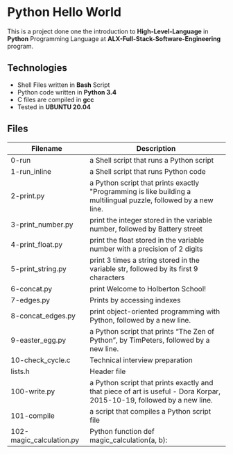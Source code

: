 # Python Hello World
This is a project done one the introduction to **High-Level-Language** in **Python** Programming Language at **ALX-Full-Stack-Software-Engineering** program.

## Technologies

* Shell Files written in **Bash** Script
* Python code written in **Python 3.4**
* C files are compiled in **gcc**
* Tested in **UBUNTU 20.04**

## Files
| Filename         | Description                             |
|------------------|-----------------------------------------|
| 0-run            | a Shell script that runs a Python script|
| 1-run_inline     | a Shell script that runs Python code   |
| 2-print.py       | a Python script that prints exactly "Programming is like building a multilingual puzzle, followed by a new line.|
| 3-print_number.py|  print the integer stored in the variable number, followed by Battery street|
| 4-print_float.py | print the float stored in the variable number with a precision of 2 digits |
| 5-print_string.py | print 3 times a string stored in the variable str, followed by its first 9 characters |
| 6-concat.py    |  print Welcome to Holberton School! |
| 7-edges.py  | Prints by accessing indexes  |
| 8-concat_edges.py | print object-oriented programming with Python, followed by a new line. |
| 9-easter_egg.py | a Python script that prints “The Zen of Python”, by TimPeters, followed by a new line. |
| 10-check_cycle.c  | Technical interview preparation   |
| lists.h     |    Header file       |
| 100-write.py        | a Python script that prints exactly and that piece of art is useful - Dora Korpar, 2015-10-19, followed by a new line.   |
| 101-compile       |  a script that compiles a Python script file    |
| 102-magic_calculation.py    | Python function def magic_calculation(a, b):    |
